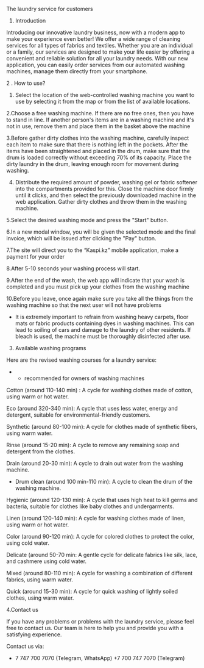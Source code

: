 The laundry service for customers

1. Introduction                                                                                                                                                                                                                                            

Introducing our innovative laundry business, now with a modern app to make your experience even better! We offer a wide range of cleaning services for all types of fabrics and textiles. Whether you are an individual or a family, our services are designed to make your life easier by offering a convenient and reliable solution for all your laundry needs. With our new application, you can easily order services from our automated washing machines, manage them directly from your smartphone.

2 . How to use?                                                                                                                                                                                                  

1. Select the location of the web-controlled washing machine you want to use by selecting it from the map or from the list of available locations.

2.Сhoose a free washing machine. If there are no free ones, then you have to stand in line. If another person's items are in a washing machine and it's not in use, remove them and place them in the basket above the machine

3.Before gather dirty clothes into the washing machine, carefully inspect each item to make sure that there is nothing left in the pockets. After the items have been straightened and placed in the drum, make sure that the drum is loaded correctly without exceeding 70% of its capacity. Place the dirty laundry in the drum, leaving enough room for movement during washing.

4. Distribute the required amount of powder, washing gel or fabric softener into the compartments provided for this. Close the machine door firmly until it clicks, and then select the previously downloaded machine in the web application. Gather dirty clothes and throw them in the washing machine.

5.Select the desired washing mode and press the "Start" button.

6.In a new modal window, you will be given the selected mode and the final invoice, which will be issued after clicking the "Pay" button.

7.The site will direct you to the “Kaspi.kz” mobile application, make a payment for your order

8.After 5-10 seconds your washing process  will start.

9.After the end of the wash, the web app will indicate that your wash is completed and you must pick up your clothes from the washing machine

10.Before you leave, once again make sure you take all the things from the washing machine so that the next user will not have problems


* It is extremely important to refrain from washing heavy carpets, floor mats or fabric products containing dyes in washing machines. This can lead to soiling of cars and damage to the laundry of other residents. If bleach is used, the machine must be thoroughly disinfected after use.
3. Available washing programs                                                                                                                                                         

Here are the revised washing courses for a laundry service:

* - recommended for owners of washing machines 

Cotton (around 110-140 min) : A cycle for washing clothes made of cotton, using warm or hot water.

Eco (around 320-340 min): A cycle that uses less water, energy and detergent, suitable for environmental-friendly customers.

Synthetic (around 80-100 min): A cycle for clothes made of synthetic fibers, using warm water.

Rinse (around 15-20 min): A cycle to remove any remaining soap and detergent from the clothes.

Drain (around 20-30 min): A cycle to drain out water from the washing machine.

* Drum clean (around 100 min-110 min): A cycle to clean the drum of the washing machine.

Hygienic (around 120-130 min): A cycle that uses high heat to kill germs and bacteria, suitable for clothes like baby clothes and undergarments.

Linen (around 120-140 min): A cycle for washing clothes made of linen, using warm or hot water.

Color (around 90-120 min): A cycle for colored clothes to protect the color, using cold water.

Delicate (around 50-70 min: A gentle cycle for delicate fabrics like silk, lace, and cashmere using cold water.

Mixed (around 80-110 min): A cycle for washing a combination of different fabrics, using warm water.

Quick (around 15-30 min): A cycle for quick washing of lightly soiled clothes, using warm water.


4.Contact us                                                                                                                                                                                    

If you have any problems or problems with the laundry service, please feel free to contact us. Our team is here to help you and provide you with a satisfying experience.

Contact us via:
+ 7 747 700 7070 (Telegram, WhatsApp)
+7 700 747 7070 (Telegram)
